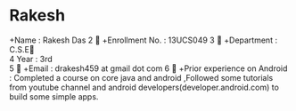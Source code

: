 # Rakesh
+Name : Rakesh Das
 2  +Enrollment No. : 13UCS049
 3  +Department : C.S.E  
 4    Year : 3rd  
 5  +Email : drakesh459 at gmail dot com 
 6  +Prior experience on Android : Completed a course on core java and android
 ,Followed some tutorials from youtube channel and android developers(developer.android.com) to build some simple apps. 


  
